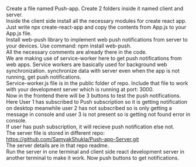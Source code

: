 Create a file named Push-app. Create 2 folders inside it named client and server. <br>
Inside the client side install all the necessary modules for create react app. Just write npx create-react-app and copy the contents from App.js to your App.js file. <br>
Install web-push library to implement web push notifications from server to your devices. Use command: npm install web-push. <br>
All the necessary comments are already there in the code. <br>
We are making use of service-worker here to get push notifications from web apps. Service workers are basically used for background web synchronization. synchronize data with server even when the app is not running, get push notifications. <br>
Service-worker.js file is in the public folder of repo. Include that file to work with your development server which is running at port: 3000. <br>
Now in the frontend there will be 3 buttons to test the push notifications. Here User 1 has subscribed to Push subscription so it is getting notification on desktop meanwhile user 2 has not subscribed so is only getting a message in console and user 3 is not present so is getting not found error in console. <br>
If user has push subscription, it will recieve push notification else not. <br>
The server file is stored in different repo: https://github.com/SamyakShukla/Push-app-Server.git <br>
The server details are in that repo readme. <br>
Run the server in one terminal and client side react development server in another terminal to make it work. Now push buttons to get notifications. <br>
